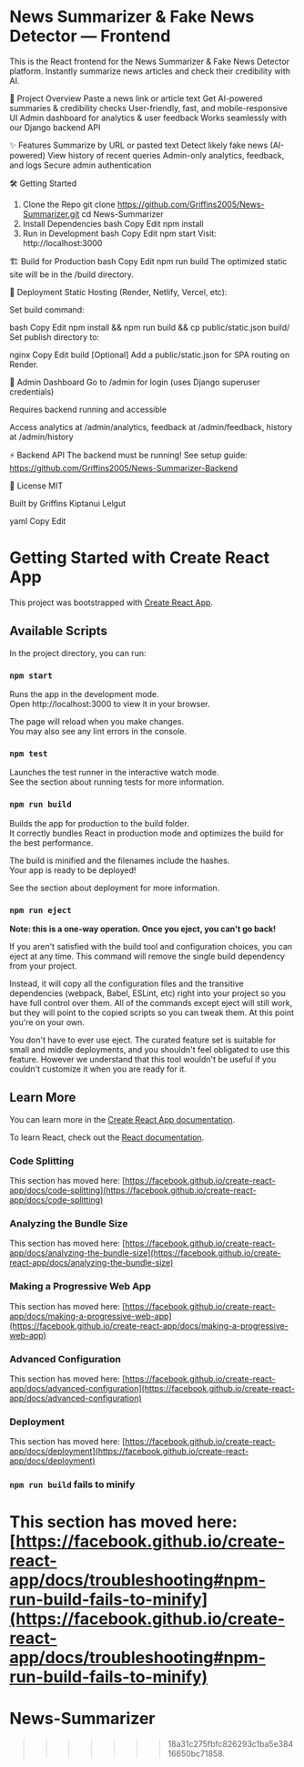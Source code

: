 # News Summarizer & Fake News Detector — Frontend

This is the React frontend for the News Summarizer & Fake News Detector platform. Instantly summarize news articles and check their credibility with AI.

🌟 Project Overview
Paste a news link or article text
Get AI-powered summaries & credibility checks
User-friendly, fast, and mobile-responsive UI
Admin dashboard for analytics & user feedback
Works seamlessly with our Django backend API

✨ Features
Summarize by URL or pasted text
Detect likely fake news (AI-powered)
View history of recent queries
Admin-only analytics, feedback, and logs
Secure admin authentication

🛠️ Getting Started
1. Clone the Repo
git clone https://github.com/Griffins2005/News-Summarizer.git
cd News-Summarizer
2. Install Dependencies
bash
Copy
Edit
npm install
3. Run in Development
bash
Copy
Edit
npm start
Visit: http://localhost:3000

🏗️ Build for Production
bash
Copy
Edit
npm run build
The optimized static site will be in the /build directory.

🚀 Deployment
Static Hosting (Render, Netlify, Vercel, etc):

Set build command:

bash
Copy
Edit
npm install && npm run build && cp public/static.json build/
Set publish directory to:

nginx
Copy
Edit
build
[Optional] Add a public/static.json for SPA routing on Render.

🔐 Admin Dashboard
Go to /admin for login (uses Django superuser credentials)

Requires backend running and accessible

Access analytics at /admin/analytics, feedback at /admin/feedback, history at /admin/history

⚡ Backend API
The backend must be running!
See setup guide:
https://github.com/Griffins2005/News-Summarizer-Backend

📝 License
MIT

Built by Griffins Kiptanui Lelgut

yaml
Copy
Edit


# Getting Started with Create React App

This project was bootstrapped with [Create React App](https://github.com/facebook/create-react-app).

## Available Scripts

In the project directory, you can run:

### `npm start`

Runs the app in the development mode.\
Open http://localhost:3000 to view it in your browser.

The page will reload when you make changes.\
You may also see any lint errors in the console.

### `npm test`

Launches the test runner in the interactive watch mode.\
See the section about running tests for more information.

### `npm run build`

Builds the app for production to the build folder.\
It correctly bundles React in production mode and optimizes the build for the best performance.

The build is minified and the filenames include the hashes.\
Your app is ready to be deployed!

See the section about deployment for more information.

### `npm run eject`

**Note: this is a one-way operation. Once you eject, you can't go back!**

If you aren't satisfied with the build tool and configuration choices, you can eject at any time. This command will remove the single build dependency from your project.

Instead, it will copy all the configuration files and the transitive dependencies (webpack, Babel, ESLint, etc) right into your project so you have full control over them. All of the commands except eject will still work, but they will point to the copied scripts so you can tweak them. At this point you're on your own.

You don't have to ever use eject. The curated feature set is suitable for small and middle deployments, and you shouldn't feel obligated to use this feature. However we understand that this tool wouldn't be useful if you couldn't customize it when you are ready for it.

## Learn More

You can learn more in the [Create React App documentation](https://facebook.github.io/create-react-app/docs/getting-started).

To learn React, check out the [React documentation](https://reactjs.org/).

### Code Splitting

This section has moved here: [https://facebook.github.io/create-react-app/docs/code-splitting](https://facebook.github.io/create-react-app/docs/code-splitting)

### Analyzing the Bundle Size

This section has moved here: [https://facebook.github.io/create-react-app/docs/analyzing-the-bundle-size](https://facebook.github.io/create-react-app/docs/analyzing-the-bundle-size)

### Making a Progressive Web App

This section has moved here: [https://facebook.github.io/create-react-app/docs/making-a-progressive-web-app](https://facebook.github.io/create-react-app/docs/making-a-progressive-web-app)

### Advanced Configuration

This section has moved here: [https://facebook.github.io/create-react-app/docs/advanced-configuration](https://facebook.github.io/create-react-app/docs/advanced-configuration)

### Deployment

This section has moved here: [https://facebook.github.io/create-react-app/docs/deployment](https://facebook.github.io/create-react-app/docs/deployment)

### `npm run build` fails to minify

This section has moved here: [https://facebook.github.io/create-react-app/docs/troubleshooting#npm-run-build-fails-to-minify](https://facebook.github.io/create-react-app/docs/troubleshooting#npm-run-build-fails-to-minify)
=======
# News-Summarizer
>>>>>>> 18a31c275fbfc826293c1ba5e38416650bc71858.
